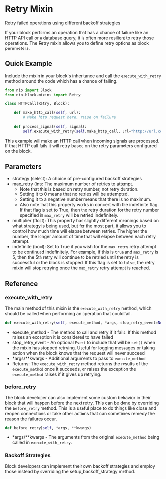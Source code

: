 # Retry Mixin

Retry failed operations using different backoff strategies

If your block performs an operation that has a chance of failure like an HTTP API call or a database query, it is often more resilient to retry those operations. The Retry mixin allows you to define retry options as block parameters.

## Quick Example

Include the mixin in your block's inheritance and call the `execute_with_retry` method around the code which has a chance of failing.

```python
from nio import Block
from nio.block.mixins import Retry

class HTTPCall(Retry, Block):
    
	def make_http_call(self, url):
        # Make http request here, raise on failure
        
    def process_signal(self, signal):
        self.execute_with_retry(self.make_http_call, url="http://url.com")
```

This example will make an HTTP call when incoming signals are processed. If that HTTP call fails it will retry based on the retry parameters configured on the block.

## Parameters

* strategy (select): A choice of pre-configured backoff strategies
* max_retry (int): The maximum number of retries to attempt. 
  * Note that this is based on retry number, not retry duration. 
  * Setting it to 0 means that no retries will be attempted. 
  * Setting it to a negative number means that there is no maximum. 
  * Also note that this property works in concert with the indefinite flag. If that flag is set to True, then the retry duration for the retry number specified in `max_retry` will be retried indefinitely.
* multiplier (float): This property has slightly different meanings based on what strategy is being used, but for the most part, it allows you to control how much time will elapse between retries. The higher the number, the longer amount of time that will elapse between each retry attempt.
* indefinite (bool): Set to True if you wish for the `max_retry` retry attempt to be continued indefinitely. For example, if this is `true` and `max_retry` is 5, then the 5th retry will continue to be retried until the retry is successful or the block is stopped. If this flag is set to `false`, the retry mixin will stop retrying once the `max_retry` retry attempt is reached.

## Reference

### execute_with_retry

The main method of this mixin is the `execute_with_retry` method, which should be called when performing an operation that could fail.

```python
def execute_with_retry(self, execute_method, *args, stop_retry_event=None, **kwargs)
```

* execute_method - The method to call and retry if it fails. If this method raises an exception it is considered to have failed
* stop_retry_event - An optional `Event` to include that will be `set()` when the mixin has stopped retrying. Useful for logging messages or taking action when the block knows that the request will never succeed
* *args/**kwargs - Additional arguments to pass to `execute_method`
* Returns: The `execute_with_retry` method returns the results of the `execute_method` once it succeeds, or raises the exception the `execute_method` raises if it gives up retrying.

### before_retry

The block developer can also implement some custom behavior in their block that will happen before the next retry. This can be done by overriding the `before_retry` method. This is a useful place to do things like close and reopen connections or take other actions that can sometimes remedy the reason the failures occur.

```python
def before_retry(self, *args, **kwargs)
```

* *args/**kwargs - The arguments from the original `execute_method` being called in `execute_with_retry`.

### Backoff Strategies

Block developers can implement their own backoff strategies and employ those instead by overriding the setup_backoff_strategy method.